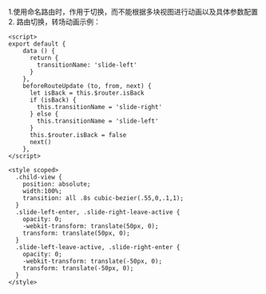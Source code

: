1.使用命名路由时，作用于切换，而不能根据多块视图进行动画以及具体参数配置
2.  路由切换，转场动画示例：
    <template>
        <transition :name="transitionName">
            <router-view class="child-view"></router-view>
        </transition>
    </template>

    <script>
    export default {
        data () {
          return {
            transitionName: 'slide-left'
          }
        },
        beforeRouteUpdate (to, from, next) {
          let isBack = this.$router.isBack
          if (isBack) {
            this.transitionName = 'slide-right'
          } else {
            this.transitionName = 'slide-left'
          }
          this.$router.isBack = false
          next()
        },
    </script>

    <style scoped>
      .child-view {
        position: absolute;
        width:100%;
        transition: all .8s cubic-bezier(.55,0,.1,1);
      }
      .slide-left-enter, .slide-right-leave-active {
        opacity: 0;
        -webkit-transform: translate(50px, 0);
        transform: translate(50px, 0);
      }
      .slide-left-leave-active, .slide-right-enter {
        opacity: 0;
        -webkit-transform: translate(-50px, 0);
        transform: translate(-50px, 0);
      }
    </style>
